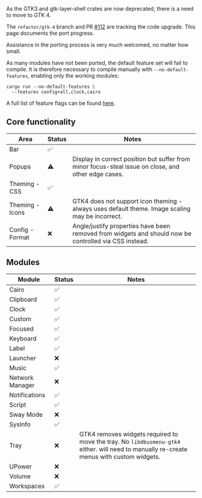 As the GTK3 and gtk-layer-shell crates are now deprecated, there is a need to move to GTK 4.

The `refactor/gtk-4` branch and PR [#112](https://github.com/JakeStanger/ironbar/pull/112) are tracking the code upgrade.
This page documents the port progress.

Assistance in the porting process is very much welcomed, no matter how small.

As many modules have not been ported, the default feature set will fail to compile. 
It is therefore necessary to compile manually with `--no-default-features`, enabling only the working modules:

```shell
cargo run --no-default-features \
  --features config+all,clock,cairo
```

A full list of feature flags can be found [here](Compiling#features).

## Core functionality

| Area            | Status | Notes                                                                                                 |
|-----------------|--------|-------------------------------------------------------------------------------------------------------|
| Bar             | ✅      |                                                                                                       |
| Popups          | ⚠️     | Display in correct position but suffer from minor focus-steal issue on close, and other edge cases.   |
| Theming - CSS   | ✅      |                                                                                                       |
| Theming - Icons | ⚠️     | GTK4 does not support icon theming - always uses default theme. Image scaling may be incorrect.       |
| Config - Format | ❌ ️    | Angle/justify properties have been removed from widgets and should now be controlled via CSS instead. |

## Modules

| Module          | Status | Notes                                                                                                                                    |
|-----------------|--------|------------------------------------------------------------------------------------------------------------------------------------------|
| Cairo           | ✅      |                                                                                                                                          |
| Clipboard       | ✅      |                                                                                                                                          |
| Clock           | ✅      |                                                                                                                                          |
| Custom          | ✅      |                                                                                                                                          |
| Focused         | ✅      |                                                                                                                                          |
| Keyboard        | ✅      |                                                                                                                                          |
| Label           | ✅      |                                                                                                                                          |
| Launcher        | ❌      |                                                                                                                                          |
| Music           | ✅      |                                                                                                                                          |
| Network Manager | ❌      |                                                                                                                                          |
| Notifications   | ✅      |                                                                                                                                          |
| Script          | ✅      |                                                                                                                                          |
| Sway Mode       | ❌      |                                                                                                                                          |
| SysInfo         | ✅      |                                                                                                                                          |
| Tray            | ❌      | GTK4 removes widgets required to move the tray. No `libdbusmenu-gtk4` either. will need to manually re-create menus with custom widgets. |
| UPower          | ❌      |                                                                                                                                          |
| Volume          | ❌      |                                                                                                                                          |
| Workspaces      | ✅      |                                                                                                                                          |

